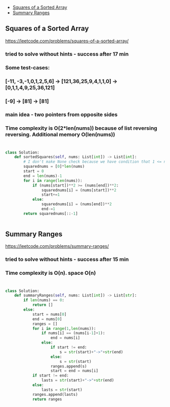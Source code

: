 + [Squares of a Sorted Array](#squares-of-a-sorted-array)
+ [Summary Ranges](#summary-ranges)

## Squares of a Sorted Array

https://leetcode.com/problems/squares-of-a-sorted-array/

### tried to solve without hints - success after 17 min
### Some test-cases:
### [-11, -3,-1,0,1,2,5,6] -> [121,36,25,9,4,1,1,0] -> [0,1,1,4,9,25,36,121]
### [-9] -> [81] -> [81]
### main idea - two pointers from opposite sides
### 
###
### Time complexity is O(2*len(nums)) because of list reversing reversing. Additional memory O(len(nums))
### 

# 
# 
```python
class Solution:
    def sortedSquares(self, nums: List[int]) -> List[int]:
        # I don't make None check because we have condition that 1 <= nums.length <= 104
        squarednums = [0]*len(nums) 
        start = 0
        end = len(nums)-1
        for i in range(len(nums)):
            if (nums[start])**2 >= (nums[end])**2:
                squarednums[i] = (nums[start])**2
                start+=1
            else:
                squarednums[i] = (nums[end])**2
                end-=1
        return squarednums[::-1]
        
```


## Summary Ranges

https://leetcode.com/problems/summary-ranges/

### tried to solve without hints - success after 15 min
### 
###
### Time complexity is O(n). space O(n)
### 

# 
# 
```python
class Solution:
    def summaryRanges(self, nums: List[int]) -> List[str]:
        if len(nums) == 0:
            return []
        else:
            start = nums[0]
            end = nums[0]
            ranges = []
            for i in range(1,len(nums)):
                if nums[i] == (nums[i-1]+1):
                    end = nums[i]
                else:
                    if start != end:
                        s = str(start)+"->"+str(end)
                    else:
                        s = str(start)
                    ranges.append(s)
                    start = end = nums[i]
            if start != end:
                lasts = str(start)+"->"+str(end)
            else:
                lasts = str(start)
            ranges.append(lasts)
            return ranges
```

